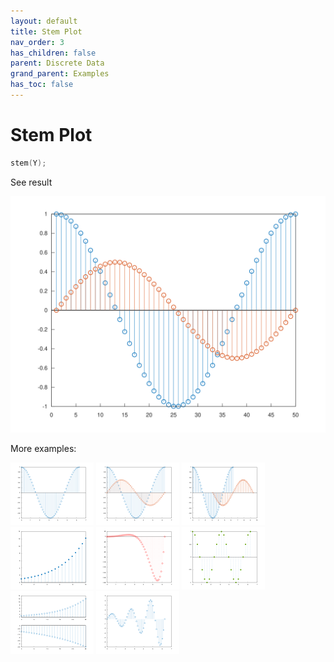 ```yaml
---
layout: default
title: Stem Plot
nav_order: 3
has_children: false
parent: Discrete Data
grand_parent: Examples
has_toc: false
---
```

# Stem Plot

```cpp
stem(Y);
```


See result

[![example_stem_1](../discrete_data/stem/stem_1.svg)](../../../examples/discrete_data/stem/stem_1.cpp)

More examples:
    
[![example_stem_2](../discrete_data/stem/stem_2_thumb.png)](../../../examples/discrete_data/stem/stem_2.cpp)  [![example_stem_3](../discrete_data/stem/stem_3_thumb.png)](../../../examples/discrete_data/stem/stem_3.cpp)  [![example_stem_4](../discrete_data/stem/stem_4_thumb.png)](../../../examples/discrete_data/stem/stem_4.cpp)  [![example_stem_5](../discrete_data/stem/stem_5_thumb.png)](../../../examples/discrete_data/stem/stem_5.cpp)  [![example_stem_6](../discrete_data/stem/stem_6_thumb.png)](../../../examples/discrete_data/stem/stem_6.cpp)  [![example_stem_7](../discrete_data/stem/stem_7_thumb.png)](../../../examples/discrete_data/stem/stem_7.cpp)  [![example_stem_8](../discrete_data/stem/stem_8_thumb.png)](../../../examples/discrete_data/stem/stem_8.cpp)  [![example_stem_9](../discrete_data/stem/stem_9_thumb.png)](../../../examples/discrete_data/stem/stem_9.cpp)
  



